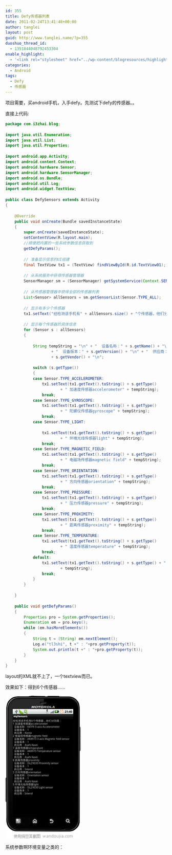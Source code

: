 ```yaml
---
id: 355
title: Defy传感器列表
date: 2011-02-24T13:41:48+00:00
author: tanglei
layout: post
guid: http://www.tanglei.name/?p=355
duoshuo_thread_id:
  - 1351844048792453304
enable_highlight:
  - '<link rel="stylesheet" href="../wp-content/blogresources/highlightconfig/highlight.default.min.css"><script src="../wp-content/blogresources/highlightconfig/jquery-2.1.4.min.js"></script><script src="../wp-content/blogresources/highlightconfig/enable_highlight.js"></script>'
categories:
  - Android
tags:
  - Defy
  - 传感器
---
```

项目需要，买android手机，入手defy。先测试下defy的传感器。。

直接上代码:

```java
package com.i3zhai.blog;

import java.util.Enumeration;
import java.util.List;
import java.util.Properties;

import android.app.Activity;
import android.content.Context;
import android.hardware.Sensor;
import android.hardware.SensorManager;
import android.os.Bundle;
import android.util.Log;
import android.widget.TextView;

public class DefySensors extends Activity
{

	@Override
	public void onCreate(Bundle savedInstanceState)
	{
		super.onCreate(savedInstanceState);
		setContentView(R.layout.main);
		//顺便把内置的一些系统参数信息获取到
		getDefyParams();
		
		// 准备显示信息的UI组建
		final TextView tx1 = (TextView) findViewById(R.id.TextView01);

		// 从系统服务中获得传感器管理器
		SensorManager sm = (SensorManager) getSystemService(Context.SENSOR_SERVICE);

		// 从传感器管理器中获得全部的传感器列表
		List<Sensor> allSensors = sm.getSensorList(Sensor.TYPE_ALL);

		// 显示有多少个传感器
		tx1.setText("经检测该手机有" + allSensors.size() + "个传感器，他们分别是：\n");

		// 显示每个传感器的具体信息
		for (Sensor s : allSensors)
		{

			String tempString = "\n" + "  设备名称：" + s.getName() + "\n"
					+ "  设备版本：" + s.getVersion() + "\n" + "  供应商："
					+ s.getVendor() + "\n";

			switch (s.getType())
			{
			case Sensor.TYPE_ACCELEROMETER:
				tx1.setText(tx1.getText().toString() + s.getType()
						+ " 加速度传感器accelerometer" + tempString);
				break;
			case Sensor.TYPE_GYROSCOPE:
				tx1.setText(tx1.getText().toString() + s.getType()
						+ " 陀螺仪传感器gyroscope" + tempString);
				break;
			case Sensor.TYPE_LIGHT:

				tx1.setText(tx1.getText().toString() + s.getType()
						+ " 环境光线传感器light" + tempString);
				break;
			case Sensor.TYPE_MAGNETIC_FIELD:
				tx1.setText(tx1.getText().toString() + s.getType()
						+ " 电磁场传感器magnetic field" + tempString);
				break;
			case Sensor.TYPE_ORIENTATION:
				tx1.setText(tx1.getText().toString() + s.getType()
						+ " 方向传感器orientation" + tempString);
				break;
			case Sensor.TYPE_PRESSURE:
				tx1.setText(tx1.getText().toString() + s.getType()
						+ " 压力传感器pressure" + tempString);
				break;
			case Sensor.TYPE_PROXIMITY:
				tx1.setText(tx1.getText().toString() + s.getType()
						+ " 距离传感器proximity" + tempString);
				break;
			case Sensor.TYPE_TEMPERATURE:
				tx1.setText(tx1.getText().toString() + s.getType()
						+ " 温度传感器temperature" + tempString);
				break;
			default:
				tx1.setText(tx1.getText().toString() + s.getType() + " 未知传感器"
						+ tempString);
				break;
			}
		}

	}
	
	public void getDefyParams()
	{
		Properties pro = System.getProperties();
		Enumeration em = pro.keys();
		while (em.hasMoreElements())
		{
			String t = (String) em.nextElement();
			Log.e("tl3shi", t +" : "+pro.getProperty(t));
			System.out.println(t +" : "+pro.getProperty(t));
		}
	}
}
```

layout的XML就不上了，一个textview而已。
  
效果如下：得到6个传感器……
  
[<img src="/wp-content/uploads/2011/03/defy_sensors.png" alt="" title="defy_sensors"  class="aligncenter size-full wp-image-356" />](/wp-content/uploads/2011/03/defy_sensors.png)
  

  
系统参数啊环境变量之类的：
  
[<img src="/wp-content/uploads/2011/02/defy_envir-1024x585.jpg" alt="" title="defy_envir"  class="aligncenter size-large wp-image-361" />](/wp-content/uploads/2011/02/defy_envir.jpg)
